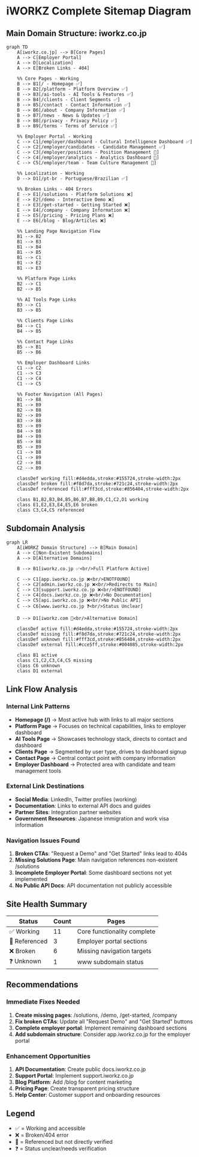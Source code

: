 # iWORKZ Complete Sitemap Diagram

## Main Domain Structure: iworkz.co.jp

```mermaid
graph TD
    A[iworkz.co.jp] --> B[Core Pages]
    A --> C[Employer Portal]
    A --> D[Localization]
    A --> E[Broken Links - 404]
    
    %% Core Pages - Working
    B --> B1[/ - Homepage ✅]
    B --> B2[/platform - Platform Overview ✅]
    B --> B3[/ai-tools - AI Tools & Features ✅]
    B --> B4[/clients - Client Segments ✅]
    B --> B5[/contact - Contact Information ✅]
    B --> B6[/about - Company Information ✅]
    B --> B7[/news - News & Updates ✅]
    B --> B8[/privacy - Privacy Policy ✅]
    B --> B9[/terms - Terms of Service ✅]
    
    %% Employer Portal - Working
    C --> C1[/employer/dashboard - Cultural Intelligence Dashboard ✅]
    C --> C2[/employer/candidates - Candidate Management ✅]
    C --> C3[/employer/positions - Position Management 🔗]
    C --> C4[/employer/analytics - Analytics Dashboard 🔗]
    C --> C5[/employer/team - Team Culture Management 🔗]
    
    %% Localization - Working
    D --> D1[/pt-br - Portuguese/Brazilian ✅]
    
    %% Broken Links - 404 Errors
    E --> E1[/solutions - Platform Solutions ❌]
    E --> E2[/demo - Interactive Demo ❌]
    E --> E3[/get-started - Getting Started ❌]
    E --> E4[/company - Company Information ❌]
    E --> E5[/pricing - Pricing Plans ❌]
    E --> E6[/blog - Blog/Articles ❌]
    
    %% Landing Page Navigation Flow
    B1 --> B2
    B1 --> B3
    B1 --> B4
    B1 --> B5
    B1 --> C1
    B1 --> E2
    B1 --> E3
    
    %% Platform Page Links
    B2 --> C1
    B2 --> B5
    
    %% AI Tools Page Links
    B3 --> C1
    B3 --> B5
    
    %% Clients Page Links
    B4 --> C1
    B4 --> B5
    
    %% Contact Page Links
    B5 --> B1
    B5 --> B6
    
    %% Employer Dashboard Links
    C1 --> C2
    C1 --> C3
    C1 --> C4
    C1 --> C5
    
    %% Footer Navigation (All Pages)
    B1 --> B8
    B1 --> B9
    B2 --> B8
    B2 --> B9
    B3 --> B8
    B3 --> B9
    B4 --> B8
    B4 --> B9
    B5 --> B8
    B5 --> B9
    C1 --> B8
    C1 --> B9
    C2 --> B8
    C2 --> B9
    
    classDef working fill:#d4edda,stroke:#155724,stroke-width:2px
    classDef broken fill:#f8d7da,stroke:#721c24,stroke-width:2px
    classDef referenced fill:#fff3cd,stroke:#856404,stroke-width:2px
    
    class B1,B2,B3,B4,B5,B6,B7,B8,B9,C1,C2,D1 working
    class E1,E2,E3,E4,E5,E6 broken
    class C3,C4,C5 referenced
```

## Subdomain Analysis

```mermaid
graph LR
    A[iWORKZ Domain Structure] --> B[Main Domain]
    A --> C[Non-Existent Subdomains]
    A --> D[Alternative Domains]
    
    B --> B1[iworkz.co.jp ✅<br/>Full Platform Active]
    
    C --> C1[app.iworkz.co.jp ❌<br/>ENOTFOUND]
    C --> C2[admin.iworkz.co.jp ❌<br/>Redirects to Main]
    C --> C3[support.iworkz.co.jp ❌<br/>ENOTFOUND]
    C --> C4[docs.iworkz.co.jp ❌<br/>No Documentation]
    C --> C5[api.iworkz.co.jp ❌<br/>No Public API]
    C --> C6[www.iworkz.co.jp ❓<br/>Status Unclear]
    
    D --> D1[iworkz.com 🔗<br/>Alternative Domain]
    
    classDef active fill:#d4edda,stroke:#155724,stroke-width:2px
    classDef missing fill:#f8d7da,stroke:#721c24,stroke-width:2px
    classDef unknown fill:#fff3cd,stroke:#856404,stroke-width:2px
    classDef external fill:#cce5ff,stroke:#004085,stroke-width:2px
    
    class B1 active
    class C1,C2,C3,C4,C5 missing
    class C6 unknown
    class D1 external
```

## Link Flow Analysis

### Internal Link Patterns
- **Homepage (/)** → Most active hub with links to all major sections
- **Platform Page** → Focuses on technical capabilities, links to employer dashboard
- **AI Tools Page** → Showcases technology stack, directs to contact and dashboard
- **Clients Page** → Segmented by user type, drives to dashboard signup
- **Contact Page** → Central contact point with company information
- **Employer Dashboard** → Protected area with candidate and team management tools

### External Link Destinations
- **Social Media**: LinkedIn, Twitter profiles (working)
- **Documentation**: Links to external API docs and guides
- **Partner Sites**: Integration partner websites
- **Government Resources**: Japanese immigration and work visa information

### Navigation Issues Found
1. **Broken CTAs**: "Request a Demo" and "Get Started" links lead to 404s
2. **Missing Solutions Page**: Main navigation references non-existent /solutions
3. **Incomplete Employer Portal**: Some dashboard sections not yet implemented
4. **No Public API Docs**: API documentation not publicly accessible

## Site Health Summary

| Status | Count | Pages |
|--------|-------|-------|
| ✅ Working | 11 | Core functionality complete |
| 🔗 Referenced | 3 | Employer portal sections |
| ❌ Broken | 6 | Missing navigation targets |
| ❓ Unknown | 1 | www subdomain status |

## Recommendations

### Immediate Fixes Needed
1. **Create missing pages**: /solutions, /demo, /get-started, /company
2. **Fix broken CTAs**: Update all "Request Demo" and "Get Started" buttons
3. **Complete employer portal**: Implement remaining dashboard sections
4. **Add subdomain structure**: Consider app.iworkz.co.jp for the employer portal

### Enhancement Opportunities
1. **API Documentation**: Create public docs.iworkz.co.jp
2. **Support Portal**: Implement support.iworkz.co.jp
3. **Blog Platform**: Add /blog for content marketing
4. **Pricing Page**: Create transparent pricing structure
5. **Help Center**: Customer support and onboarding resources

## Legend
- ✅ = Working and accessible
- ❌ = Broken/404 error
- 🔗 = Referenced but not directly verified
- ❓ = Status unclear/needs verification